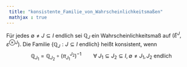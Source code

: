 ```yaml
---
 title: "konsistente_Familie_von_Wahrscheinlichkeitsmaßen"
 mathjax : true
---
```

Für jedes $\emptyset \neq J \subseteq I$ endlich sei $\mathbb{Q}_{J}$
ein Wahrscheinlichkeitsmaß auf $(E^{J},\varepsilon^{ \otimes J})$. Die
Familie
$\lbrace \mathbb{Q}_{J} : J \subseteq I \: \mathrm{endlich}\rbrace$
heißt konsistent, wenn
$$\mathbb{Q}_{J_{1}} = {\mathbb{Q}}_{J_{2}} \circ {({\pi_{J_{1}}}^{J_{2}})}^{-1} \qquad \forall \: J_{1} \subseteq J_{2} \subseteq I, \emptyset \neq J_{1},J_{2} \: \mathrm{endlich}$$
